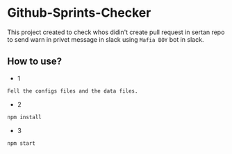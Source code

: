 # Github-Sprints-Checker


This project created to check whos didin't create pull request in sertan repo to send 
warn in privet message in slack using `Mafia BOY` bot in slack.


##  How to use?


* 1  
```sh
Fell the configs files and the data files.
```
* 2 
```sh
npm install
```
* 3 
 ```sh
npm start
```
